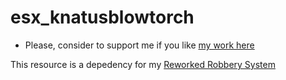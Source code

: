 
# esx_knatusblowtorch


- Please, consider to support me if you like [my work here](https://paypal.me/knatus)

This resource is a depedency for my [Reworked Robbery System](https://github.com/Knaak53/esx_knatusrobberybank/)
